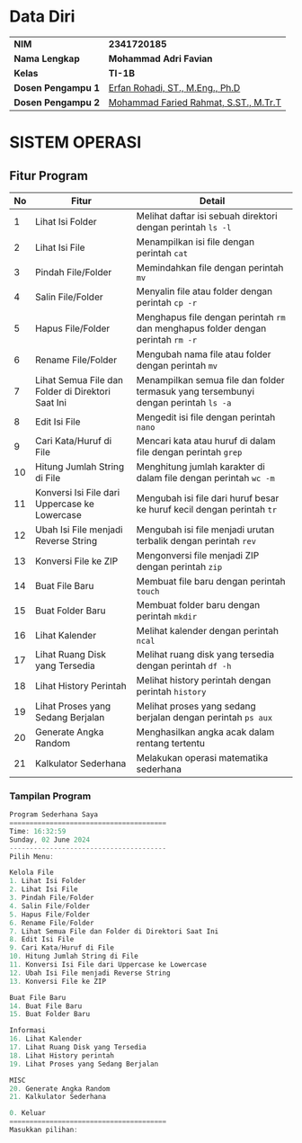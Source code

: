 # Data Diri

|                |                                   |
|----------------|-----------------------------------|
| **NIM**        | **2341720185**                        |
| **Nama Lengkap** | **Mohammad Adri Favian**            |
| **Kelas**      | **TI-1B**                             |
| **Dosen Pengampu 1** | [Erfan Rohadi, ST., M.Eng., Ph.D](https://scholar.google.co.id/citations?user=i9ivLAkAAAAJ&hl=id) |
| **Dosen Pengampu 2** | [Mohammad Faried Rahmat, S.ST., M.Tr.T](https://github.com/fariedrahmat) |

# SISTEM OPERASI

## Fitur Program

| No | Fitur                                           | Detail                                                                 |
|----|-------------------------------------------------|------------------------------------------------------------------------|
| 1  | Lihat Isi Folder                                | Melihat daftar isi sebuah direktori dengan perintah `ls -l`             |
| 2  | Lihat Isi File                                  | Menampilkan isi file dengan perintah `cat`                              |
| 3  | Pindah File/Folder                              | Memindahkan file dengan perintah `mv`                                   |
| 4  | Salin File/Folder                               | Menyalin file atau folder dengan perintah `cp -r`                       |
| 5  | Hapus File/Folder                               | Menghapus file dengan perintah `rm` dan menghapus folder dengan perintah `rm -r` |
| 6  | Rename File/Folder                              | Mengubah nama file atau folder dengan perintah `mv`                     |
| 7  | Lihat Semua File dan Folder di Direktori Saat Ini | Menampilkan semua file dan folder termasuk yang tersembunyi dengan perintah `ls -a` |
| 8  | Edit Isi File                                   | Mengedit isi file dengan perintah `nano`                                |
| 9  | Cari Kata/Huruf di File                         | Mencari kata atau huruf di dalam file dengan perintah `grep`            |
| 10 | Hitung Jumlah String di File                    | Menghitung jumlah karakter di dalam file dengan perintah `wc -m`        |
| 11 | Konversi Isi File dari Uppercase ke Lowercase   | Mengubah isi file dari huruf besar ke huruf kecil dengan perintah `tr`  |
| 12 | Ubah Isi File menjadi Reverse String            | Mengubah isi file menjadi urutan terbalik dengan perintah `rev`         |
| 13 | Konversi File ke ZIP                            | Mengonversi file menjadi ZIP dengan perintah `zip`                      |
| 14 | Buat File Baru                                  | Membuat file baru dengan perintah `touch`                               |
| 15 | Buat Folder Baru                                | Membuat folder baru dengan perintah `mkdir`                             |
| 16 | Lihat Kalender                                  | Melihat kalender dengan perintah `ncal`                                 |
| 17 | Lihat Ruang Disk yang Tersedia                  | Melihat ruang disk yang tersedia dengan perintah `df -h`                |
| 18 | Lihat History Perintah                          | Melihat history perintah dengan perintah `history`                      |
| 19 | Lihat Proses yang Sedang Berjalan               | Melihat proses yang sedang berjalan dengan perintah `ps aux`            |
| 20 | Generate Angka Random                           | Menghasilkan angka acak dalam rentang tertentu                          |
| 21 | Kalkulator Sederhana                            | Melakukan operasi matematika sederhana                                  |

### Tampilan Program
```go
Program Sederhana Saya
=======================================
Time: 16:32:59
Sunday, 02 June 2024
---------------------------------------
Pilih Menu:

Kelola File
1. Lihat Isi Folder
2. Lihat Isi File
3. Pindah File/Folder
4. Salin File/Folder
5. Hapus File/Folder
6. Rename File/Folder
7. Lihat Semua File dan Folder di Direktori Saat Ini
8. Edit Isi File
9. Cari Kata/Huruf di File
10. Hitung Jumlah String di File
11. Konversi Isi File dari Uppercase ke Lowercase
12. Ubah Isi File menjadi Reverse String
13. Konversi File ke ZIP

Buat File Baru
14. Buat File Baru
15. Buat Folder Baru

Informasi
16. Lihat Kalender
17. Lihat Ruang Disk yang Tersedia
18. Lihat History perintah
19. Lihat Proses yang Sedang Berjalan

MISC
20. Generate Angka Random
21. Kalkulator Sederhana

0. Keluar
=======================================
Masukkan pilihan:
```